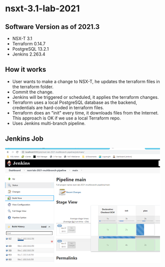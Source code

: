 # nsxt-3.1-lab-2021

## Software Version as of 2021.3
- NSX-T 3.1
- Terraform 0.14.7
- PostgreSQL 13.2.1
- Jenkins 2.263.4

## How it works
- User wants to make a change to NSX-T, he updates the terraform files in the terraform folder.
- Commit the change.
- Jenkins will be triggered or scheduled, it applies the terraform changes.
- Terraform uses a local PostgreSQL database as the backend, credentials are hard-coded in terraform files.
- Terraform does an "init" every time, it downloads files from the Internet. This approach is OK if we use a local Terraform repo.
- Uses Jenkins multi-branch pipeline.

## Jenkins Job
![Jenkins job](docs/Picture1.png)
